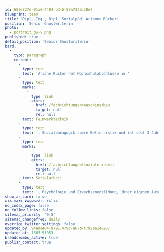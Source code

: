 ```yaml
---
id: 682e727e-01a6-4404-b346-59a732bc38e7
blueprint: team
title: 'Dipl.-Ing., Dipl.-Sozialpäd. Arianne Rücker'
position: 'Senior Ghostwriterin'
photo:
  - portrait_gw-5.png
published: true
detail_position: 'Senior Ghostwriterin'
bard:
  -
    type: paragraph
    content:
      -
        type: text
        text: 'Ariane Rücker hat Hochschulabschlüsse in '
      -
        type: text
        marks:
          -
            type: link
            attrs:
              href: /fachrichtungen/maschinenbau
              target: null
              rel: null
        text: Feinwerktechnik
      -
        type: text
        text: ', Sozialpädagogik sowie Belletristik und ist seit 3 Jahren für GWriters als Ghostwriterin tätig. Basierend auf ihrer langjährigen beruflichen Tätigkeit in verschiedenen Bereichen der '
      -
        type: text
        marks:
          -
            type: link
            attrs:
              href: /fachrichtungen/soziale-arbeit
              target: null
              rel: null
        text: Sozialarbeit
      -
        type: text
        text: ', Psychologie und Erwachsenenbildung, ihrer eigenen Autorentätigkeit sowie ihrer früheren Arbeit im Bereich Forschung und Entwicklung kann Ariane Rücker nicht nur ein breites Spektrum an Auftragsthemen abdecken, sondern sich aufgrund ihrer Erfahrung in der Tätigkeit als technische Redakteurin auch zügig in neue Sachgebiete einarbeiten. Sie glänzt durch ihre zuverlässige Arbeitsweise sowie ihren professionellen Umgang mit unseren Kunden.'
show_as_card: false
use_meta_keywords: false
no_index_page: false
no_follow_links: false
sitemap_priority: '0.5'
sitemap_changefreq: daily
override_twitter_settings: false
updated_by: 94ade404-9791-479c-a67d-f792aa146207
updated_at: 1665151053
breadcrumbs_active: true
publish_contact: true
---
```

